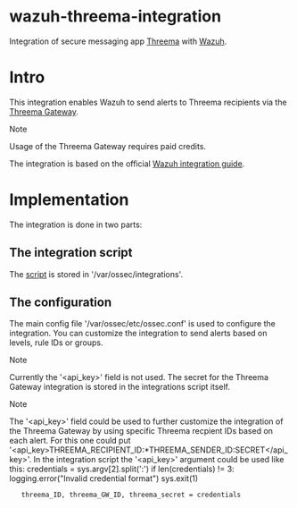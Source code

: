 # wazuh-threema-integration
Integration of secure messaging app [Threema](https://threema.ch/) with [Wazuh](https://wazuh.com/).

# Intro
This integration enables Wazuh to send alerts to Threema recipients via the [Threema Gateway](https://gateway.threema.ch/en/developer/api).

> [!NOTE]  
> Usage of the Threema Gateway requires paid credits.

The integration is based on the official [Wazuh integration guide](https://documentation.wazuh.com/current/user-manual/manager/integration-with-external-apis.html#custom-integration).

# Implementation
The integration is done in two parts:
## The integration script
The [script](https://github.com/wicked-design/wazuh-threema-integration/blob/main/threema-integration) is stored in '/var/ossec/integrations'.
## The configuration
The main config file '/var/ossec/etc/ossec.conf' is used to configure the integration. 
You can customize the integration to send alerts based on levels, rule IDs or groups. 
> [!NOTE]  
> Currently the '<api_key>' field is not used. The secret for the Threema Gateway integration is stored in the integrations script itself.  

> [!NOTE]  
> The  '<api_key>' field could be used to further customize the integration of the Threema Gateway by using specific Threema recpient IDs based on each alert.
> For this one could put '<api_key>THREEMA_RECIPIENT_ID:*THREEMA_SENDER_ID:SECRET</api_key>'.
> In the integration script the '<api_key>' argument could be used like this:
>        credentials = sys.argv[2].split(':')
>        if len(credentials) != 3:
>            logging.error("Invalid credential format")
>            sys.exit(1)
>
>        threema_ID, threema_GW_ID, threema_secret = credentials
